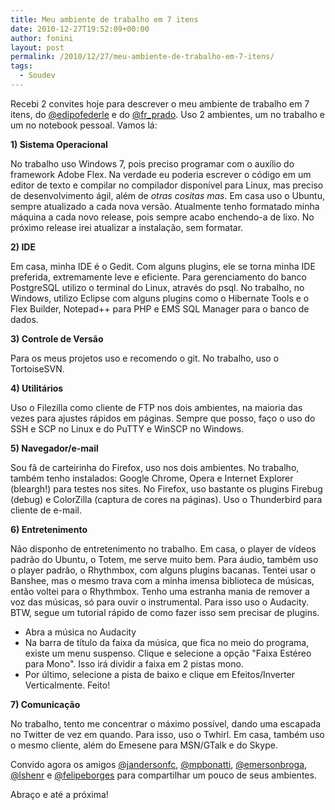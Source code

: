 ```yaml
---
title: Meu ambiente de trabalho em 7 itens
date: 2010-12-27T19:52:09+00:00
author: fonini
layout: post
permalink: /2010/12/27/meu-ambiente-de-trabalho-em-7-itens/
tags:
  - Soudev
---
```

Recebi 2 convites hoje para descrever o meu ambiente de trabalho em 7 itens, do <a href="http://www.twitter.com/edipofederle" rel="externo nofollow">@edipofederle</a> e do <a href="http://www.twitter.com/fr_prado" rel="externo nofollow">@fr_prado</a>. Uso 2 ambientes, um no trabalho e um no notebook pessoal. Vamos lá:

**1) Sistema Operacional** 

No trabalho uso Windows 7, pois preciso programar com o auxílio do framework Adobe Flex. Na verdade eu poderia escrever o código em um editor de texto e compilar no compilador disponível para Linux, mas preciso de desenvolvimento ágil, além de _otras cositas mas_. Em casa uso o Ubuntu, sempre atualizado a cada nova versão. Atualmente tenho formatado minha máquina a cada novo release, pois sempre acabo enchendo-a de lixo. No próximo release irei atualizar a instalação, sem formatar.

**2) IDE** 

Em casa, minha IDE é o Gedit. Com alguns plugins, ele se torna minha IDE preferida, extremamente leve e eficiente. Para gerenciamento do banco PostgreSQL utilizo o terminal do Linux, através do psql. No trabalho, no Windows, utilizo Eclipse com alguns plugins como o Hibernate Tools e o Flex Builder, Notepad++ para PHP e EMS SQL Manager para o banco de dados.

**3) Controle de Versão**

Para os meus projetos uso e recomendo o git. No trabalho, uso o TortoiseSVN.

**4) Utilitários** 

Uso o Filezilla como cliente de FTP nos dois ambientes, na maioria das vezes para ajustes rápidos em páginas. Sempre que posso, faço o uso do SSH e SCP no Linux e do PuTTY e WinSCP no Windows.

**5) Navegador/e-mail** 

Sou fã de carteirinha do Firefox, uso nos dois ambientes. No trabalho, também tenho instalados: Google Chrome, Opera e Internet Explorer (bleargh!) para testes nos sites. No Firefox, uso bastante os plugins Firebug (debug) e ColorZilla (captura de cores na páginas). Uso o Thunderbird para cliente de e-mail.

**6) Entretenimento**

Não disponho de entretenimento no trabalho. Em casa, o player de vídeos padrão do Ubuntu, o Totem, me serve muito bem. Para áudio, também uso o player padrão, o Rhythmbox, com alguns plugins bacanas. Tentei usar o Banshee, mas o mesmo trava com a minha imensa biblioteca de músicas, então voltei para o Rhythmbox. Tenho uma estranha mania de remover a voz das músicas, só para ouvir o instrumental. Para isso uso o Audacity. BTW, segue um tutorial rápido de como fazer isso sem precisar de plugins.

- Abra a música no Audacity
- Na barra de título da faixa da música, que fica no meio do programa, existe um menu suspenso. Clique e selecione a opção "Faixa Estéreo para Mono". Isso irá dividir a faixa em 2 pistas mono.	  
- Por último, selecione a pista de baixo e clique em Efeitos/Inverter Verticalmente. Feito!

**7) Comunicação**

No trabalho, tento me concentrar o máximo possível, dando uma escapada no Twitter de vez em quando. Para isso, uso o Twhirl. Em casa, também uso o mesmo cliente, além do Emesene para MSN/GTalk e do Skype.

Convido agora os amigos <a href="http://www.twitter.com/jandersonfc" rel="externo nofollow">@jandersonfc</a>, <a href="http://www.twitter.com/mpbonatti" rel="externo nofollow">@mpbonatti</a>, <a href="http://www.twitter.com/emersonbroga" rel="externo nofollow">@emersonbroga</a>, <a href="http://www.twitter.com/lshenr" rel="externo nofollow">@lshenr</a> e <a href="http://www.twitter.com/felipeborges" rel="externo nofollow">@felipeborges</a> para compartilhar um pouco de seus ambientes.

Abraço e até a próxima!
